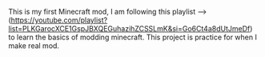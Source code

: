 This is my first Minecraft mod, I am following this playlist --> (https://youtube.com/playlist?list=PLKGarocXCE1GspJBXQEGuhazihZCSSLmK&si=Go6Ct4a8dUtJmeDf) 
to learn the basics of modding minecraft.
This project is practice for when I make real mod.
